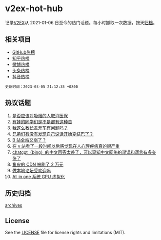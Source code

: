 # v2ex-hot-hub

 记录[V2EX](https://www.v2ex.com/)从 2021-01-06 日至今的热门话题。每小时抓取一次数据，按天[归档](archives)。
 
 ## 相关项目

- [GitHub热榜](https://github.com/snaildev/github-hot-hub)
- [知乎热榜](https://github.com/snaildev/zhihu-hot-hub)
- [微博热榜](https://github.com/snaildev/weibo-hot-hub)
- [头条热榜](https://github.com/snaildev/toutiao-hot-hub)
- [抖音热榜](https://github.com/snaildev/douyin-hot-hub)


 `更新时间：2023-03-05 21:12:35 +0800`

## 热议话题

1. [是否应该对吸烟的人取消医保](https://www.v2ex.com/t/921218)
1. [有娃的同学们是不是都有这种苦](https://www.v2ex.com/t/921211)
1. [我这么教长辈开车有问题吗？](https://www.v2ex.com/t/921178)
1. [兄弟们有没有发现自己说话开始变结巴了？](https://www.v2ex.com/t/921281)
1. [B 站全站又崩了？](https://www.v2ex.com/t/921359)
1. [在 v 站看了一段时间以后感觉现在人心理疾病真的很严重](https://www.v2ex.com/t/921271)
1. [chatgpt（bing）的中文回答太差了，可以窥知中文网络的谬误和谎言有多夸张了](https://www.v2ex.com/t/921185)
1. [鱼皮的 CDN 被刷了 2 万元](https://www.v2ex.com/t/921318)
1. [做本地论坛受欢迎吗](https://www.v2ex.com/t/921174)
1. [All in one 系统 GPU 虚拟化](https://www.v2ex.com/t/921243)

## 历史归档

[archives](archives)

## License

See the [LICENSE](LICENSE) file for license rights and limitations (MIT).

